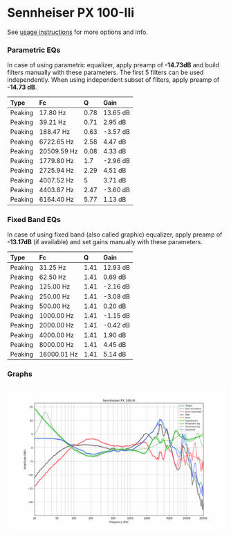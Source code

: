 # Sennheiser PX 100-IIi
See [usage instructions](https://github.com/jaakkopasanen/AutoEq#usage) for more options and info.

### Parametric EQs
In case of using parametric equalizer, apply preamp of **-14.73dB** and build filters manually
with these parameters. The first 5 filters can be used independently.
When using independent subset of filters, apply preamp of **-14.73 dB**.

| Type    | Fc          |    Q | Gain     |
|:--------|:------------|:-----|:---------|
| Peaking | 17.80 Hz    | 0.78 | 13.65 dB |
| Peaking | 39.21 Hz    | 0.71 | 2.95 dB  |
| Peaking | 188.47 Hz   | 0.63 | -3.57 dB |
| Peaking | 6722.65 Hz  | 2.58 | 4.47 dB  |
| Peaking | 20509.59 Hz | 0.08 | 4.33 dB  |
| Peaking | 1779.80 Hz  | 1.7  | -2.96 dB |
| Peaking | 2725.94 Hz  | 2.29 | 4.51 dB  |
| Peaking | 4007.52 Hz  | 5    | 3.71 dB  |
| Peaking | 4403.87 Hz  | 2.47 | -3.60 dB |
| Peaking | 6164.40 Hz  | 5.77 | 1.13 dB  |

### Fixed Band EQs
In case of using fixed band (also called graphic) equalizer, apply preamp of **-13.17dB**
(if available) and set gains manually with these parameters.

| Type    | Fc          |    Q | Gain     |
|:--------|:------------|:-----|:---------|
| Peaking | 31.25 Hz    | 1.41 | 12.93 dB |
| Peaking | 62.50 Hz    | 1.41 | 0.69 dB  |
| Peaking | 125.00 Hz   | 1.41 | -2.16 dB |
| Peaking | 250.00 Hz   | 1.41 | -3.08 dB |
| Peaking | 500.00 Hz   | 1.41 | 0.20 dB  |
| Peaking | 1000.00 Hz  | 1.41 | -1.15 dB |
| Peaking | 2000.00 Hz  | 1.41 | -0.42 dB |
| Peaking | 4000.00 Hz  | 1.41 | 1.90 dB  |
| Peaking | 8000.00 Hz  | 1.41 | 4.45 dB  |
| Peaking | 16000.01 Hz | 1.41 | 5.14 dB  |

### Graphs
![](./Sennheiser%20PX%20100-IIi.png)